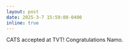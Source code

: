 ```yaml
---
layout: post
date: 2025-3-7 15:59:00-0400
inline: true
---
```


CATS accepted at TVT! Congratulations Namo.
